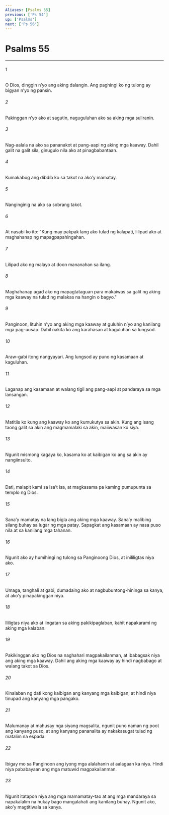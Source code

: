 ```yaml
---
Aliases: [Psalms 55]
previous: ['Ps 54']
up: ['Psalms']
next: ['Ps 56']
---
```

# Psalms 55

***

###### 1
O Dios, dinggin nʼyo ang aking dalangin. Ang paghingi ko ng tulong ay bigyan nʼyo ng pansin. 

###### 2
Pakinggan nʼyo ako at sagutin, naguguluhan ako sa aking mga suliranin. 

###### 3
Nag-aalala na ako sa pananakot at pang-aapi ng aking mga kaaway. Dahil galit na galit sila, ginugulo nila ako at pinagbabantaan. 

###### 4
Kumakabog ang dibdib ko sa takot na akoʼy mamatay. 

###### 5
Nanginginig na ako sa sobrang takot. 

###### 6
At nasabi ko ito: "Kung may pakpak lang ako tulad ng kalapati, lilipad ako at maghahanap ng mapagpapahingahan. 

###### 7
Lilipad ako ng malayo at doon mananahan sa ilang. 

###### 8
Maghahanap agad ako ng mapagtataguan para makaiwas sa galit ng aking mga kaaway na tulad ng malakas na hangin o bagyo." 

###### 9
Panginoon, lituhin nʼyo ang aking mga kaaway at guluhin nʼyo ang kanilang mga pag-uusap. Dahil nakita ko ang karahasan at kaguluhan sa lungsod. 

###### 10
Araw-gabi itong nangyayari. Ang lungsod ay puno ng kasamaan at kaguluhan. 

###### 11
Laganap ang kasamaan at walang tigil ang pang-aapi at pandaraya sa mga lansangan. 

###### 12
Matitiis ko kung ang kaaway ko ang kumukutya sa akin. Kung ang isang taong galit sa akin ang magmamalaki sa akin, maiiwasan ko siya. 

###### 13
Ngunit mismong kagaya ko, kasama ko at kaibigan ko ang sa akin ay nangiinsulto. 

###### 14
Dati, malapit kami sa isaʼt isa, at magkasama pa kaming pumupunta sa templo ng Dios. 

###### 15
Sanaʼy mamatay na lang bigla ang aking mga kaaway. Sanaʼy malibing silang buhay sa lugar ng mga patay. Sapagkat ang kasamaan ay nasa puso nila at sa kanilang mga tahanan. 

###### 16
Ngunit ako ay humihingi ng tulong sa Panginoong Dios, at inililigtas niya ako. 

###### 17
Umaga, tanghali at gabi, dumadaing ako at nagbubuntong-hininga sa kanya, at akoʼy pinapakinggan niya. 

###### 18
Ililigtas niya ako at iingatan sa aking pakikipaglaban, kahit napakarami ng aking mga kalaban. 

###### 19
Pakikinggan ako ng Dios na naghahari magpakailanman, at ibabagsak niya ang aking mga kaaway. Dahil ang aking mga kaaway ay hindi nagbabago at walang takot sa Dios. 

###### 20
Kinalaban ng dati kong kaibigan ang kanyang mga kaibigan; at hindi niya tinupad ang kanyang mga pangako. 

###### 21
Malumanay at mahusay nga siyang magsalita, ngunit puno naman ng poot ang kanyang puso, at ang kanyang pananalita ay nakakasugat tulad ng matalim na espada. 

###### 22
Ibigay mo sa Panginoon ang iyong mga alalahanin at aalagaan ka niya. Hindi niya pababayaan ang mga matuwid magpakailanman. 

###### 23
Ngunit itatapon niya ang mga mamamatay-tao at ang mga mandaraya sa napakalalim na hukay bago mangalahati ang kanilang buhay. Ngunit ako, akoʼy magtitiwala sa kanya.
